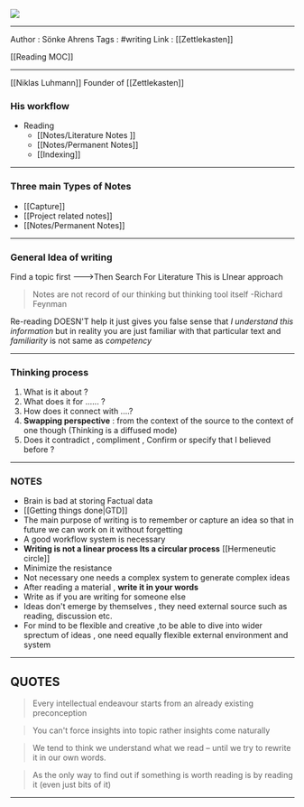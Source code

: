 ![](https://i.imgur.com/NYRO5SM.png)


***

Author : Sönke Ahrens
Tags : #writing
Link : [[Zettlekasten]]

[[Reading MOC]]
***

[[Niklas Luhmann]] 
Founder of [[Zettlekasten]]

### His workflow
- Reading
	- [[Notes/Literature Notes ]]
	- [[Notes/Permanent Notes]]
	- [[Indexing]]

***


### Three main Types of Notes
- [[Capture]]
- [[Project related notes]]
- [[Notes/Permanent Notes]]

***


### General Idea of writing
Find a topic first --->Then Search For Literature 
This is LInear approach 

> Notes are not record of our thinking but thinking tool itself
> \-Richard Feynman 

Re-reading DOESN'T help it just gives you false sense that _I understand this information_ but in reality you are just familiar with that particular text and _familiarity_ is not same as _competency_ 
***

### Thinking process
1. What is it about ?
2. What does it for ...... ?
3. How does it connect with ....?
4. __Swapping perspective__   : from the context of the source to the context of one though 
(Thinking is a diffused mode)
5. Does it contradict , compliment , Confirm or specify that I believed before ?

***

### NOTES

- Brain is bad at storing Factual data 
- [[Getting things done|GTD]]
- The main purpose of writing is to remember or capture an idea so that in future we can work on it without forgetting
- A good workflow system is necessary 
- __Writing is not a linear process Its a circular process__ [[Hermeneutic circle]]
- Minimize the resistance 
- Not necessary one needs a complex system to generate complex ideas
- After reading a material , __write it in your words__
- Write as if you are writing for someone else
- Ideas don't emerge by themselves , they need external source such as reading, discussion etc. 
- For mind to be flexible and creative ,to be able to dive into wider sprectum of ideas , one need equally flexible external environment and system






***

## QUOTES 
> Every intellectual endeavour starts from an already existing preconception


> You can't force insights into topic rather insights come naturally
 
> We tend to think we understand what we read – until we try to rewrite it in our own words.


>As the only way to find out if something is worth reading is by reading it (even just bits of it)


***

